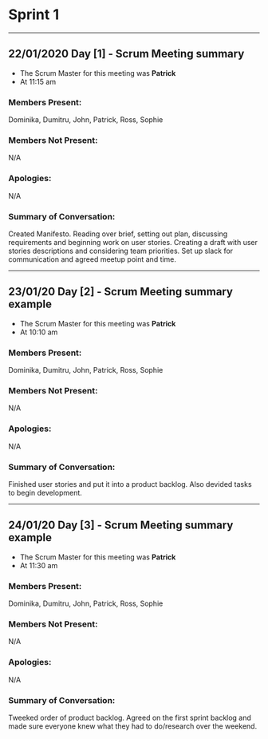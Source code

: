 # Sprint 1

---
## 22/01/2020 Day [1] - Scrum Meeting summary
- The Scrum Master for this meeting was **Patrick**
- At 11:15 am

### Members Present:
Dominika, Dumitru, John, Patrick, Ross, Sophie

### Members Not Present:
N/A

### Apologies:
N/A

### Summary of Conversation:
Created Manifesto. Reading over brief, setting out plan, discussing requirements and beginning work on user stories. Creating a draft with user stories descriptions and considering team priorities. Set up slack for communication and agreed meetup point and time.

---
## 23/01/20 Day [2] - Scrum Meeting summary example
- The Scrum Master for this meeting was **Patrick**
- At 10:10 am

### Members Present:
Dominika, Dumitru, John, Patrick, Ross, Sophie

### Members Not Present:
N/A

### Apologies:
N/A

### Summary of Conversation:
Finished user stories and put it into a product backlog. Also devided tasks to begin development.

---
## 24/01/20 Day [3] - Scrum Meeting summary example
- The Scrum Master for this meeting was **Patrick**
- At 11:30 am

### Members Present:
Dominika, Dumitru, John, Patrick, Ross, Sophie

### Members Not Present:
N/A

### Apologies:
N/A

### Summary of Conversation:
Tweeked order of product backlog. Agreed on the first sprint backlog and made sure everyone knew what
they had to do/research over the weekend. 

